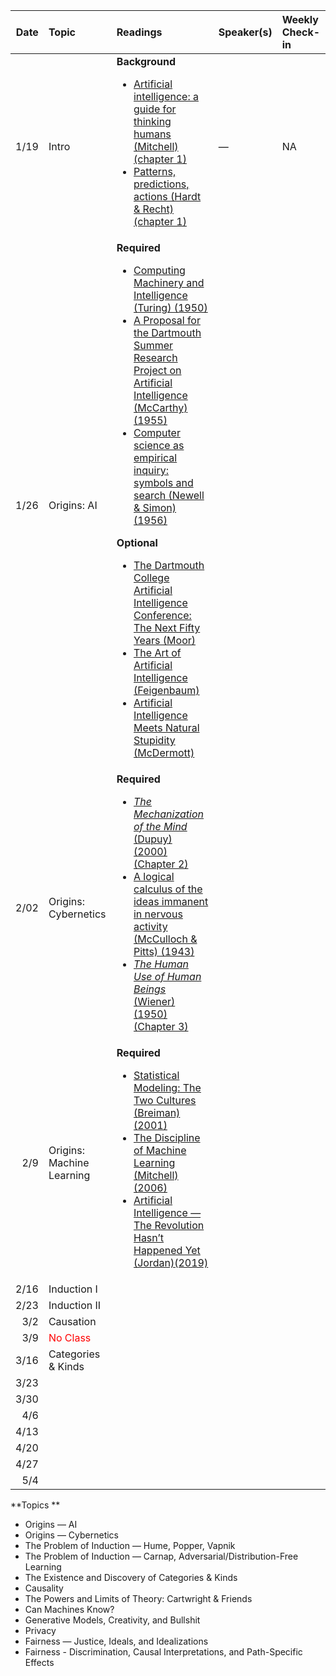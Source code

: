 | Date | Topic | Readings |Speaker(s) | Weekly Check-in |
| ---: | :--- | :--- | :--- | :--- |
| 1/19 | Intro| **Background** <ul><li>[Artificial intelligence: a guide for thinking humans (Mitchell) (chapter 1)](https://drive.google.com/file/d/1iu8IxRclBRwZu0RmBknuN1_0IkJwz-P_/view?usp=sharing) </li><li>[Patterns, predictions, actions (Hardt & Recht) (chapter 1)](https://mlstory.org/) </li>|  —  | NA |
| 1/26 | Origins: AI | **Required** <ul><li>[Computing Machinery and Intelligence (Turing) (1950)](https://drive.google.com/file/d/13bkjrhki63e0PQhR7KdTmeWPyQDd9ptM/view?usp=share_link)</li><li>[A Proposal for the Dartmouth Summer Research Project on Artificial Intelligence (McCarthy) (1955)](http://jmc.stanford.edu/articles/dartmouth/dartmouth.pdf)</li><li>[Computer science as empirical inquiry: symbols and search (Newell & Simon) (1956)](https://drive.google.com/file/d/1R-IoqXd2wVQIeio14bJlvC0TmxlnTfHw/view?usp=share_link)</li></ul> **Optional**<ul><li>[The Dartmouth College Artificial Intelligence Conference: The Next Fifty Years (Moor)](https://drive.google.com/file/d/1WBE62H3FOIuh_acB2XKLGupzUvUXxIv1/view?usp=sharing)</li></li><li>[The Art of Artificial Intelligence (Feigenbaum)](http://i.stanford.edu/pub/cstr/reports/cs/tr/77/621/CS-TR-77-621.pdf)</li><li>[Artificial Intelligence Meets Natural Stupidity (McDermott)](https://www.inf.ed.ac.uk/teaching/courses/irm/mcdermott.pdf)</li></ul>|||
| 2/02 | Origins: Cybernetics| **Required** <ul><li>[*The Mechanization of the Mind*  (Dupuy) (2000) (Chapter 2)](https://drive.google.com/file/d/1eNb_GTOPAfRMTJ7w7H7qxpGqgNSintv0/view?usp=sharing)</li><li>[A logical calculus of the ideas immanent in nervous activity (McCulloch & Pitts) (1943)](https://www.cs.cmu.edu/~./epxing/Class/10715/reading/McCulloch.and.Pitts.pdf)</li><li>[*The Human Use of Human Beings* (Wiener) (1950) (Chapter 3)](https://drive.google.com/file/d/1iVLo-FiRRESr1FNJx6yNPHbkjkKWnLe4/view?usp=sharing)</li>|||
| 2/9| Origins: Machine Learning  | **Required** <ul><li>[Statistical Modeling: The Two Cultures (Breiman) (2001)](https://drive.google.com/file/d/1qX61V0RH2JSkmLNpNoA2TWPPZ7LZOuw-/view?usp=share_link) </li><li>[The Discipline of Machine Learning (Mitchell) (2006)](https://drive.google.com/file/d/1ZL_NFVckIPfnNVX-Ul03gN53CyGY7L-L/view?usp=share_link)</li><li>[Artificial Intelligence — The Revolution Hasn’t Happened Yet (Jordan)(2019)](https://hdsr.mitpress.mit.edu/pub/wot7mkc1/release/10)</li>|||
| 2/16| Induction I |||
| 2/23| Induction II |||
| 3/2| Causation |||
| 3/9| <FONT COLOR="#ff0000">No Class </FONT> |||
| 3/16| Categories & Kinds |||
| 3/23||||
| 3/30||||
| 4/6||||
| 4/13||||
| 4/20||||
| 4/27||||
| 5/4||||


**Topics **
 * Origins — AI
 * Origins — Cybernetics
 * The Problem of Induction — Hume, Popper, Vapnik
 * The Problem of Induction — Carnap, Adversarial/Distribution-Free Learning
 * The Existence and Discovery of Categories & Kinds
 * Causality
 * The Powers and Limits of Theory: Cartwright & Friends
 * Can Machines Know?
 * Generative Models, Creativity, and Bullshit
 * Privacy 
 * Fairness — Justice, Ideals, and Idealizations
 * Fairness - Discrimination, Causal Interpretations, and Path-Specific Effects

